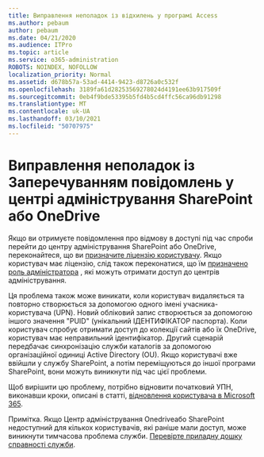 ```yaml
---
title: Виправлення неполадок із відхилень у програмі Access
ms.author: pebaum
author: pebaum
ms.date: 04/21/2020
ms.audience: ITPro
ms.topic: article
ms.service: o365-administration
ROBOTS: NOINDEX, NOFOLLOW
localization_priority: Normal
ms.assetid: d678b57a-53ad-4414-9423-d8726a0c532f
ms.openlocfilehash: 3189fa61d28253569278024d4191ee63b917509f
ms.sourcegitcommit: 0eb4f9bde53395b5fd4b5cd4ffc56ca96db91298
ms.translationtype: MT
ms.contentlocale: uk-UA
ms.lasthandoff: 03/10/2021
ms.locfileid: "50707975"
---
```

# <a name="troubleshoot-access-denied-messages-in-sharepointonedrive-admin-center"></a>Виправлення неполадок із Заперечуванням повідомлень у центрі адміністрування SharePoint або OneDrive

Якщо ви отримуєте повідомлення про відмову в доступі під час спроби перейти до центру адміністрування SharePoint або OneDrive, переконайтеся, що ви [призначите ліцензію користувачу](https://docs.microsoft.com/microsoft-365/admin/add-users/add-users). Якщо користувач має ліцензію, слід також переконатися, що їм [призначено роль адміністратора](https://docs.microsoft.com/microsoft-365/admin/add-users/about-admin-roles) , які можуть отримати доступ до центрів адміністрування.

Ця проблема також може виникати, коли користувач видаляється та повторно створюється за допомогою одного імені учасника-користувача (UPN). Новий обліковий запис створюється за допомогою іншого значення "PUID" (унікальний ІДЕНТИФІКАТОР паспорта). Коли користувач спробує отримати доступ до колекції сайтів або їх OneDrive, користувач має неправильний ідентифікатор. Другий сценарій передбачає синхронізацію служби каталогів за допомогою організаційної одиниці Active Directory (OU). Якщо користувачі вже ввійшли у службу SharePoint, а потім переміщуються до іншої програми SharePoint, вони можуть виникнути під час цієї проблеми.

Щоб вирішити цю проблему, потрібно відновити початковий УПН, виконавши кроки, описані в статті, [відновлення користувача в Microsoft 365](https://docs.microsoft.com/microsoft-365/admin/add-users/restore-user).

Примітка. Якщо Центр адміністрування Onedriveабо SharePoint недоступний для кількох користувачів, які раніше мали доступ, може виникнути тимчасова проблема служби.  [Перевірте приладну дошку справності служби](https://portal.office.com/adminportal/home#/servicehealth).


